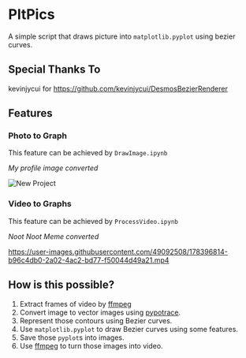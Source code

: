 
# PltPics
A simple script that draws picture into `matplotlib.pyplot` using bezier curves.

## Special Thanks To
kevinjycui for https://github.com/kevinjycui/DesmosBezierRenderer

## Features
### Photo to Graph
This feature can be achieved by `DrawImage.ipynb`

*My profile image converted*

![New Project](https://user-images.githubusercontent.com/49092508/178396834-84758ad6-c4c0-4cba-b49a-e800c6bc23e8.png)


### Video to Graphs
This feature can be achieved by `ProcessVideo.ipynb`

*Noot Noot Meme converted*

https://user-images.githubusercontent.com/49092508/178396814-b96c4db0-2a02-4ac2-bd77-f50044d49a21.mp4

## How is this possible?
1. Extract frames of video by [ffmpeg](https://ffmpeg.org)
1. Convert image to vector images using [pypotrace](https://pypi.org/project/pypotrace/).
2. Represent those contours using Bezier curves.
3. Use `matplotlib.pyplot` to draw Bezier curves using some features.
4. Save those `pyplot`s into images. 
5. Use [ffmpeg](https://ffmpeg.org) to turn those images into video.
